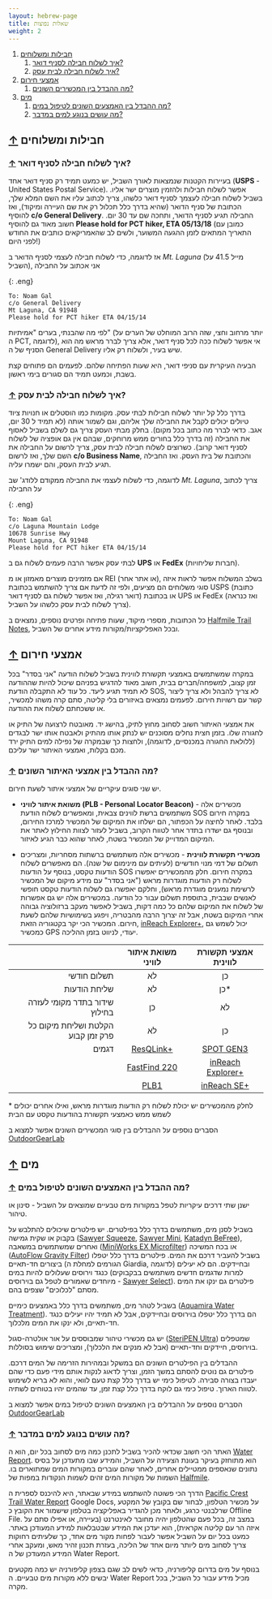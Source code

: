 ```yaml
---
layout: hebrew-page
title: שאלות נפוצות
weight: 2
---
```


1.  [חבילות ומשלוחים](#חבילות_ומשלוחים)
    1.  [איך לשלוח חבילה לסניף דואר?](#איך_לשלוח_חבילה_לסניף_דואר)
    1.  [איך לשלוח חבילה לבית עסק?](#איך_לשלוח_חבילה_לבית_עסק)
1.  [אמצעי חירום](#אמצעי_חירום)
    1.  [מה ההבדל בין המכשירים השונים?](#הבדל_בין_מכשירים)
1.  [מים](#מים)
    1.  [מה ההבדל בין האמצעים השונים לטיפול במים?](#אמצעי_טיפול_במים)
    1.  [מה עושים בנוגע למים במדבר?](#מים_במדבר)

## [↑](#) <a name="חבילות_ומשלוחים"></a> חבילות ומשלוחים

### [↑](#) <a name="איך_לשלוח_חבילה_לסניף_דואר"></a> איך לשלוח חבילה לסניף דואר?

בעיירות הקטנות שנמצאות לאורך השביל, יש כמעט תמיד רק סניף דואר אחד (**USPS** -
United States Postal Service). אפשר לשלוח חבילות ולהזמין מוצרים ישר אליו. בשביל
לשלוח חבילה לעצמך לסניף דואר כלשהו, צריך לכתוב עליו את השם המלא שלך, הכתובת של
סניף הדואר (שהיא בדרך כלל תכלול רק את שם העיירה ומיקוד), ואז להוסיף **c/o
General Delivery**. החבילה תגיע לסניף הדואר, ותחכה שם עד 30 יום. חשוב מאוד גם
להוסיף **Please hold for PCT hiker, ETA 05/13/18** (כמובן עם התאריך המתאים לזמן
ההגעה המשוער, ולשים לב שהאמריקאים כותבים את החודש לפני היום!)

אז לדוגמה, כדי לשלוח חבילה לעצמי לסניף הדואר ב _Mt. Laguna_ (מייל 41.5 על
השביל), אני אכתוב על החבילה

{: .eng}

```
To: Noam Gal
c/o General Delivery
Mt Laguna, CA 91948
Please hold for PCT hiker ETA 04/15/14
```

לפי מה שהבנתי, בערים "אמיתיות" (יותר מרחוב וחצי, שזה הרוב המוחלט של הערים על ה
PCT, לדוגמה), אי אפשר לשלוח ככה לכל סניף דואר, אלא צריך לברר מראש מה הוא הסניף
של ה General Delivery שיש בעיר, ולשלוח רק אליו.

הבעיה העיקרית עם סניפי דואר, היא שעות הפתיחה שלהם. לפעמים הם פתוחים קצת בשבת,
וכמעט תמיד הם סגורים בימי ראשון.

### [↑](#) <a name="איך_לשלוח_חבילה_לבית_עסק"></a> איך לשלוח חבילה לבית עסק?

בדרך כלל קל יותר לשלוח חבילות לבתי עסק. מקומות כמו הוסטלים או חנויות ציוד טיולים
יכולים לקבל את החבילה שלך אליהם, וגם לשמור אותה (לא תמיד ל 30 יום, אגב. כדאי
לברר מה כתוב בכל מקום). בחלק מבתי העסק צריך גם לשלם בשביל לאסוף את החבילה (זה
בדרך כלל בחורים ממש מרוחקים, שבהם אין גם אופציה של לשלוח לסניף דואר קרוב).
כשרוצים לשלוח חבילה לבית עסק, צריך לרשום על החבילה את השם שלך, ואז לרשום **c/o
Business Name**, והכתובת של בית העסק. ואז החבילה תגיע לבית העסק, והם ישמרו עליה.

לדוגמה, כדי לשלוח לעצמי את החבילה ממקודם ללודג' שב _Mt. Laguna_, צריך לכתוב על
החבילה

{: .eng}

```
To: Noam Gal
c/o Laguna Mountain Lodge
10678 Sunrise Hwy
Mount Laguna, CA 91948
Please hold for PCT hiker ETA 04/15/14
```

לבתי עסק אפשר הרבה פעמים לשלוח גם ב **UPS** או **FedEx** (חברות שליחויות).

אם מזמינים מוצרים מאמזון או מ REI (או אתר אחר), בשלב המשלוח אפשר לראות איזה סוגי
משלוחים הם מציעים, ולפי זה לדעת אם צריך להשתמש בכתובת USPS (כתובת דואר רגילה,
ואז אפשר לשלוח גם לסניף דואר) או בכתובת UPS או FedEx (ואז כנראה צריך לשלוח לבית
עסק כלשהו על השביל).

כל הכתובות, מספרי מיקוד, שעות פתיחה ופרטים נוספים, נמצאים ב [Halfmile Trail
Notes], ובכל האפליקציות/מקורות מידע אחרים של השביל.

## [↑](#) <a name="אמצעי_חירום"></a> אמצעי חירום

במקרה שמשתמשים באמצעי תקשורת לווינית בשביל לשלוח הודעה "אני בסדר" בכל זמן קצוב,
למשפחה/חברים בבית, חשוב מאוד להדגיש בפניהם שיכול להיות שההודעה לא תמיד תגיע
ליעד. כל עוד לא התקבלה הודעת SOS, לא צריך להבהל ולא צריך ליצור קשר עם רשויות
חירום. לפעמים נמצאים באיזורים בלי קליטה, סתם קרה משהו למכשיר, או ששכחתם לשלוח את
ההודעה.

את אמצעי האיתור חשוב לסחוב מחוץ לתיק, בהישג יד. מאובטח לרצועה של התיק או לחגורה
שלו. בזמן חצית נחלים מסוכנים יש לנתק אותו מהתיק ולאבטח אותו ישר לבגדים (ללולאת
החגורה במכנסיים, לדוגמה), ולחצות כך שבמקרה של נפילה למים התיק ירד מכם בקלות,
ואמצעי האיתור ישר עליכם.

### [↑](#) <a name="הבדל_בין_מכשירים"></a>מה ההבדל בין אמצעי האיתור השונים?

יש שני סוגים עיקריים של אמצעי איתור לשעת חירום.

- **משואת איתור לוויני (PLB - Personal Locator Beacon)** - מכשירים אלה משתמשים
  ברשת לווינים צבאית, ומאפשרים לשלוח הודעת SOS במקרה חירום בלבד. לאחר לחיצה על
  הכפתור, הם ישלחו את המיקום של המכשיר למרכז החירום, ובנוסף גם ישדרו בתדר אחר
  לטווח הקרוב, בשביל לעזור לצוות החילוץ לאתר את המיקום המדוייק של המכשיר בשטח,
  לאחר שהוא כבר הגיע לאיזור.

- **מכשירי תקשורת לווינית** - מכשירים אלה משתמשים ברשתות מסחריות, ומצריכים תשלום
  של דמי מנוי חודשיים (לעיתים עם מינימום של שנה). הם מאפשרים לשלוח הודעות טקסט,
  בנוסף על הודעות SOS במקרה חירום. חלק מהמכשירים יאפשרו לשלוח רק הודעות מוגדרות
  מראש ("אני בסדר" עם מידע מיקום של המכשיר לרשימת נמענים מוגדרת מראש), וחלקם
  יאפשרו גם לשלוח הודעות טקסט חופשי לאנשים שבבית, בתוספת תשלום עבור כל הודעה.
  במכשירים אלה יש גם אפשרות של לשלוח את המיקום שלהם כל כמה דקות, בשביל לאפשר
  מעקב ברזולוציה גבוהה אחרי המיקום בשטח, אבל זה יצרוך הרבה מהבטריה, ויפגע
  בשימושיות שלהם לשעת חירום. המכשיר הכי יקר בקטגוריה הזאת, [inReach Explorer+],
  יכול לשמש גם כמכשיר GPS יעודי, לניווט בזמן ההליכה.

|                                    | משואת איתור לוויני | אמצעי תקשורת לווינית |
| ---------------------------------: | :----------------: | :------------------: |
|                        תשלום חודשי |         לא         |          כן          |
|                       שליחת הודעות |         לא         |         כן\*         |
|      שידור בתדר מקומי לעזרה בחילוץ |         כן         |          לא          |
| הקלטת ושליחת מיקום כל פרק זמן קבוע |         לא         |          כן          |
|                              דגמים |    [ResQLink+]     |     [SPOT GEN3]      |
|                                    |   [FastFind 220]   | [inReach Explorer+]  |
|                                    |       [PLB1]       |    [inReach SE+]     |

\* לחלק מהמכשירים יש יכולת לשלוח רק הודעות מוגדרות מראש, ואילו אחרים יכולים לשמש
ממש כאמצעי תקשורת בהודעות טקסט עם הבית

הסברים נוספים על ההבדלים בין סוגי המכשירים השונים אפשר למצוא ב
[OutdoorGearLab][ogb_plb]

## [↑](#) <a name="מים"></a> מים

### [↑](#) <a name="אמצעי_טיפול_במים"></a> מה ההבדל בין האמצעים השונים לטיפול במים?

ישנן שתי דרכים עיקריות לטפל במקורות מים טבעיים שמוצאים על השביל - סינון או
טיהור.

בשביל לסנן מים, משתמשים בדרך כלל בפילטרים. יש פילטרים שיכולים להתלבש על בקבוק או
שקית גמישה ([Sawyer Squeeze], [Sawyer Mini], [Katadyn BeFree]), ואחרים שמשתמשים
במשאבה ([MiniWorks EX Microfilter]) או בכח המשיכה ([AutoFlow Gravity Filter])
בשביל להעביר דרכם את המים. פילטרים בדרך כלל יטפלו ביצורים חד-תאיים (הגורמים
למחלת ה Giardia, לדוגמה) ובחיידקים. הם לא יעילים כנגד וירוסים שעלולים להיות במים
(למרות שדגמים חדשים משתמשים בבקבוקים מיוחדים שאמורים לטפל גם בוירוסים - [Sawyer
Select]). פילטרים גם ינקו את המים מסתם "לכלוכים" שצפים בהם.

בשביל לטהר מים, משתמשים בדרך כלל באמצעים כימיים ([Aquamira Water Treatment]). הם
בדרך כלל יטפלו בוירוסים ובחיידקים, אבל לא תמיד יהיו יעילים כנגד חד-תאיים, ולא
ינקו את המים מלכלוך.

יש גם מכשירי טיהור שמבוססים על אור אולטרה-סגול ([SteriPEN Ultra]) שמטפלים
בוירוסים, חיידקים וחד-תאיים (אבל לא מנקים את הלכלוך), ומצריכים שימוש בסוללות.

ההבדלים בין הפילטרים השונים הם במשקל ובמהירות הזרימה של המים דרכם. פילטרים גם
נוטים להסתם במשך הזמן, וצריך לדאוג לנקות אותם מידי פעם כדי שהם יעבדו בצורה
סבירה. לטיפול כימי יש בדרך כלל קצת טעם לוואי, והוא לא בריא לשימוש לטווח הארוך.
טיפול כימי גם לוקח בדרך כלל קצת זמן, עד שהמים יהיו בטוחים לשתיה.

הסברים נוספים על ההבדלים בין האמצעים השונים לטיפול במים אפשר למצוא ב
[OutdoorGearLab][ogb_water]

### [↑](#) <a name="מים_במדבר"></a> מה עושים בנוגע למים במדבר?

האתר הכי חשוב שכדאי להכיר בשביל לתכנן כמה מים לסחוב בכל יום, הוא ה [Water
Report]. הוא מתוחזק בעיקר בעונת הצעידה על השביל, והמידע שבו מתעדכן על בסיס
נתונים שנאספים ממטיילים אחרים, לאחר שהם עוברים במקורות המים שמתוארים בו. השמות
של מקורות המים זהים לשמות הנקודות במפות של [Halfmile][halfmile trail notes].

הדרך הכי פשוטה להשתמש במידע שבאתר, היא להיכנס לספרית ה [Pacific Crest Trail
Water Report][water report folder] Google Docs, על מכשיר הטלפון, לבחור שם בקובץ
של המקטע שרלבנטי כרגע, ולאחר מכן להגדיר באפליקציה בטלפון שישמור את הקובץ כ
Offline File. במצב זה, בכל פעם שהטלפון יהיה מחובר לאינטרנט (בעיירה, או אפילו סתם
על איזה הר עם קליטה אקראית), הוא יעדכן את המידע שבטבלאות למידע המעודכן באתר.
כמעט בכל יום על השביל אפשר לעבור לפחות מקור מים אחד, כך שלעיתים רחוקות צריך
לסחוב מים ליותר מיום אחד של הליכה, בעזרת תכנון זהיר מאש, ומעקב אחרי המידע
המעודכן של ה Water Report.

בנוסף על מים בדרום קליפורניה, כדאי לשים לב שגם בצפון קליפורניה יש כמה מקטעים
יבשים ללא מקורות מים טבעיים. ה Water Report מכיל מידע עבור כל השביל, בכל מקרה.

[halfmile trail notes]: https://www.pctmap.net/trail-notes/
[resqlink+]: https://www.acrartex.com/products/catalog/personal-locator-beacons/resqlinkplus/#sthash.gocVfN1W.dpbs
[fastfind 220]: https://www.mcmurdogroup.com/mcmurdo-products/mcmurdo-fastfind-220/
[plb1]: http://oceansignal.com/products/plb1/
[spot gen3]: https://www.findmespot.com/en/index.php?cid=100
[inreach explorer+]: https://buy.garmin.com/en-US/US/p/561269
[inreach se+]: https://buy.garmin.com/en-US/US/p/561286
[ogb_plb]: https://www.outdoorgearlab.com/topics/camping-and-hiking/best-personal-locator-beacon/buying-advice
[sawyer squeeze]: https://sawyer.com/products/sawyer-squeeze-filter/
[sawyer mini]: https://sawyer.com/products/mini-filter/
[katadyn befree]: https://www.katadyn.com/us/us/14946-8019639-katadyn-beefree-water-filtration-system_usa
[miniworks ex microfilter]: https://www.msrgear.com/water/backpacking-water-filters/miniworks-ex-microfilter
[sawyer select]: https://sawyer.com/products/select-filter-and-purifier/
[autoflow gravity filter]: https://www.msrgear.com/water/backpacking-water-filters/autoflow-gravity-filter
[aquamira water treatment]: https://www.aquamira.com/product/aquamira-water-treatment-drops-1-oz/
[steripen ultra]: https://www.steripen.com/ultra/
[ogb_water]: https://www.outdoorgearlab.com/topics/camping-and-hiking/best-backpacking-water-filter/buying-advice
[water report]: https://pctwater.com/
[water report folder]: https://drive.google.com/drive/folders/0B3jydhFdh1E2aVRaVEx0SlJPUGs
